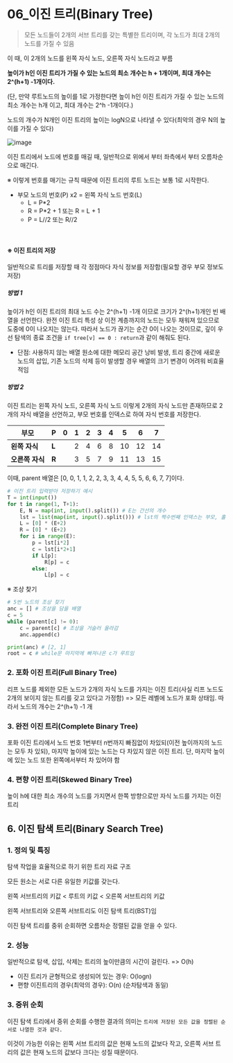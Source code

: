 # 06_이진 트리(Binary Tree)

>  모든 노드들이 2개의 서브 트리를 갖는 특별한 트리이며, 각 노드가 최대 2개의 노드를 가질 수 있음

이 때, 이 2개의 노드를 왼쪽 자식 노드, 오른쪽 자식 노드라고 부름

**높이가 h인 이진 트리가 가질 수 있는 노드의 최소 개수는 h + 1개이며, 최대 개수는 2^(h+1) -1개이다.**

(단, 만약 루트노드의 높이를 1로 가정한다면 높이 h인 이진 트리가 가질 수 있는 노드의 최소 개수는 h개 이고, 최대 개수는 2^h -1개이다.)

노드의 개수가 N개인 이진 트리의 높이는 logN으로 나타낼 수 있다(최악의 경우 N의 높이를 가질 수 있다)

![image](https://user-images.githubusercontent.com/93081720/192129840-c75edbcd-428d-45b8-8418-e06d0e1b9d2d.png)



이진 트리에서 노드에 번호를 매길 때, 일반적으로 위에서 부터 좌측에서 부터 오름차순으로 매긴다.

※ 이렇게 번호를 매기는 규칙 때문에 이진 트리의 루트 노드는 보통 1로 시작한다.

- 부모 노드의 번호(P) x2 = 왼쪽 자식 노드 번호(L)
  - L = P*2
  - R = P*2 + 1 또는 R = L + 1
  - P = L//2 또는 R//2

<br>

#### ※ 이진 트리의 저장

일반적으로 트리를 저장할 때 각 정점마다 자식 정보를 저장함(필요할 경우 부모 정보도 저장)

##### 방법 1

높이가 h인 이진 트리의 최대 노드 수는 2^(h+1) -1개 이므로 크기가 2^(h+1)개인 빈 배열을 선언한다.
완전 이진 트리 특성 상 이전 계층까지의 노드는 모두 채워져 있으므로 도중에 0이 나오지는 않는다. 따라서 노드가 끊기는 순간 0이 나오는 것이므로, 깊이 우선 탐색의 종료 조건을 `if tree[v] == 0 : return`과 같이 해줘도 된다.

- 단점: 사용하지 않는 배열 원소에 대한 메모리 공간 낭비 발생, 트리 중간에 새로운 노드의 삽입, 기존 노드의 삭제 등이 발생할 경우 배열의 크기 변경이 어려워 비효율적임

##### 방법 2

이진 트리는 왼쪽 자식 노드, 오른쪽 자식 노드 이렇게 2개의 자식 노드만 존재하므로 2개의 자식 배열을 선언하고, 부모 번호를 인덱스로 하여 자식 번호를 저장한다.

| **부모**        | **P** | **0** | 1    | 2    | 3    | 4    | 5    | 6    | 7    |
| --------------- | ----- | ----- | ---- | ---- | ---- | ---- | ---- | ---- | ---- |
| **왼쪽 자식**   | **L** |       | 2    | 4    | 6    | 8    | 10   | 12   | 14   |
| **오른쪽 자식** | **R** |       | 3    | 5    | 7    | 9    | 11   | 13   | 15   |

 이때, parent 배열은 [0, 0, 1, 1, 2, 2, 3, 3, 4, 4, 5, 5, 6, 6, 7, 7]이다.

```python
# 이진 트리 입력받아 저장하기 예시
T = int(input())
for t in range(1, T+1):
    E, N = map(int, input().split()) # E는 간선의 개수
    lst = list(map(int, input().split())) # lst의 짝수번째 인덱스는 부모, 홀수는 자식
    L = [0] * (E+2)
    R = [0] * (E+2)
    for i in range(E):
        p = lst[i*2]
        c = lst[i*2+1]
        if L[p]:
            R[p] = c
        else:
            L[p] = c
```



※ 조상 찾기

```python
# 5번 노드의 조상 찾기
anc = [] # 조상을 담을 배열
c = 5
while (parent[c] != 0):
    c = parent[c] # 조상을 거슬러 올라감
    anc.append(c)

print(anc) # [2, 1]
root = c # while문 마지막에 빠져나온 c가 루트임
```



### 2. 포화 이진 트리(Full Binary Tree)

리프 노드를 제외한 모든 노드가 2개의 자식 노드를 가지는 이진 트리(사실 리프 노드도 2개의 보이지 않는 트리를 갖고 있다고 가정함) => 모든 레벨에 노드가 포화 상태임. 따라서 노드의 개수는 2^(h+1) -1 개



### 3. 완전 이진 트리(Complete Binary Tree)

포화 이진 트리에서 노드 번호 1번부터 n번까지 빠짐없이 차있되(이전 높이까지의 노드는 모두 차 있되), 마지막 높이에 있는 노드는 다 차있지 않은 이진 트리. 단, 마지막 높이에 있는 노드 또한 왼쪽에서부터 차 있어야 함



### 4. 편향 이진 트리(Skewed Binary Tree)

높이 h에 대한 최소 개수의 노드를 가지면서 한쪽 방향으로만 자식 노드를 가지는 이진 트리



## 6. 이진 탐색 트리(Binary Search Tree)

### 1. 정의 및 특징

탐색 작업을 효율적으로 하기 위한 트리 자료 구조

모든 원소는 서로 다른 유일한 키값를 갖는다.

왼쪽 서브트리의 키값 < 루트의 키값 < 오른쪽 서브트리의 키값

왼쪽 서브트리와 오른쪽 서브트리도 이진 탐색 트리(BST)임

이진 탐색 트리를 중위 순회하면 오름차순 정렬된 값을 얻을 수 있다.



### 2. 성능

일반적으로 탐색, 삽입, 삭제는 트리의 높이만큼의 시간이 걸린다. => O(h)

- 이진 트리가 균형적으로 생성되어 있는 경우: O(logn)
- 편향 이진트리의 경우(최악의 경우): O(n) (순차탐색과 동일)



### 3. 중위 순회

이진 탐색 트리에서 중위 순회를 수행한 결과의 의미는 `트리에 저장된 모든 값을 정렬된 순서로 나열한 것과 같다.`

이것이 가능한 이유는 왼쪽 서브 트리의 값은 현재 노드의 값보다 작고, 오른쪽 서브 트리의 값은 현재 노드의 값보다 크다는 성질 때문이다.
